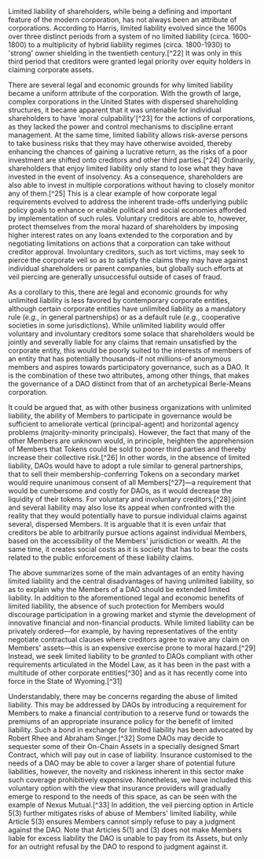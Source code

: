 
Limited liability of shareholders, while being a defining and important
feature of the modern corporation, has not always been an attribute of
corporations. According to Harris, limited liability evolved since the
1600s over three distinct periods from a system of no limited liability
(circa. 1600-1800) to a multiplicity of hybrid liability regimes (circa.
1800-1930) to 'strong' owner shielding in the twentieth century.[^22] It
was only in this third period that creditors were granted legal priority
over equity holders in claiming corporate assets.

There are several legal and economic grounds for why limited liability
became a uniform attribute of the corporation. With the growth of large,
complex corporations in the United States with dispersed shareholding
structures, it became apparent that it was untenable for individual
shareholders to have 'moral culpability'[^23] for the actions of
corporations, as they lacked the power and control mechanisms to
discipline errant management. At the same time, limited liability allows
risk-averse persons to take business risks that they may have otherwise
avoided, thereby enhancing the chances of gaining a lucrative return, as
the risks of a poor investment are shifted onto creditors and other
third parties.[^24] Ordinarily, shareholders that enjoy limited
liability only stand to lose what they have invested in the event of
insolvency. As a consequence, shareholders are also able to invest in
multiple corporations without having to closely monitor any of
them.[^25] This is a clear example of how corporate legal requirements
evolved to address the inherent trade-offs underlying public policy
goals to enhance or enable political and social economies afforded by
implementation of such rules. Voluntary creditors are able to, however,
protect themselves from the moral hazard of shareholders by imposing
higher interest rates on any loans extended to the corporation and by
negotiating limitations on actions that a corporation can take without
creditor approval. Involuntary creditors, such as tort victims, may seek
to pierce the corporate veil so as to satisfy the claims they may have
against individual shareholders or parent companies, but globally such
efforts at veil piercing are generally unsuccessful outside of cases of
fraud.

As a corollary to this, there are legal and economic grounds for why
unlimited liability is less favored by contemporary corporate entities,
although certain corporate entities have unlimited liability as a
mandatory rule (*e.g.*, in general partnerships) or as a default rule
(*e.g.*, cooperative societies in some jurisdictions). While unlimited
liability would offer voluntary and involuntary creditors some solace
that shareholders would be jointly and severally liable for any claims
that remain unsatisfied by the corporate entity, this would be poorly
suited to the interests of members of an entity that has potentially
thousands-if not millions-of anonymous members and aspires towards
participatory governance, such as a DAO. It is the combination of these
two attributes, among other things, that makes the governance of a DAO
distinct from that of an archetypical Berle-Means corporation.

It could be argued that, as with other business organizations with
unlimited liability, the ability of Members to participate in governance
would be sufficient to ameliorate vertical (principal-agent) and
horizontal agency problems (majority-minority principals). However, the
fact that many of the other Members are unknown would, in principle,
heighten the apprehension of Members that Tokens could be sold to poorer
third parties and thereby increase their collective risk.[^26] In other
words, in the absence of limited liability, DAOs would have to adopt a
rule similar to general partnerships, that to sell their
membership-conferring Tokens on a secondary market would require
unanimous consent of all Members[^27]―a requirement that would be
cumbersome and costly for DAOs, as it would decrease the liquidity of
their tokens. For voluntary and involuntary creditors,[^28] joint and
several liability may also lose its appeal when confronted with the
reality that they would potentially have to pursue individual claims
against several, dispersed Members. It is arguable that it is even
unfair that creditors be able to arbitrarily pursue actions against
individual Members, based on the accessibility of the Members'
jurisdiction or wealth. At the same time, it creates social costs as it
is society that has to bear the costs related to the public enforcement
of these liability claims.

The above summarizes some of the main advantages of an entity having
limited liability and the central disadvantages of having unlimited
liability, so as to explain why the Members of a DAO should be extended
limited liability. In addition to the aforementioned legal and economic
benefits of limited liability, the absence of such protection for
Members would discourage participation in a growing market and stymie
the development of innovative financial and non-financial products.
While limited liability can be privately ordered―for example, by having
representatives of the entity negotiate contractual clauses where
creditors agree to waive any claim on Members' assets―this is an
expensive exercise prone to moral hazard.[^29] Instead, we seek limited
liability to be *granted* to DAOs compliant with other requirements
articulated in the Model Law, as it has been in the past with a
multitude of other corporate entities[^30] and as it has recently come
into force in the State of Wyoming.[^31]

Understandably, there may be concerns regarding the abuse of limited
liability. This may be addressed by DAOs by introducing a requirement
for Members to make a financial contribution to a reserve fund or
towards the premiums of an appropriate insurance policy for the benefit
of limited liability. Such a bond in exchange for limited liability has
been advocated by Robert Rhee and Abraham Singer.[^32] Some DAOs may
decide to sequester some of their On-Chain Assets in a specially
designed Smart Contract, which will pay out in case of liability.
Insurance customised to the needs of a DAO may be able to cover a larger
share of potential future liabilities, however, the novelty and
riskiness inherent in this sector make such coverage prohibitively
expensive. Nonetheless, we have included this voluntary option with the
view that insurance providers will gradually emerge to respond to the
needs of this space, as can be seen with the example of Nexus
Mutual.[^33] In addition, the veil piercing option in Article 5(3)
further mitigates risks of abuse of Members' limited liability, while
Article 5(3) ensures Members cannot simply refuse to pay a judgment
against the DAO. Note that Articles 5(1) and (3) does not make Members
liable for excess liability the DAO is unable to pay from its Assets,
but only for an outright refusal by the DAO to respond to judgment
against it.

###  

